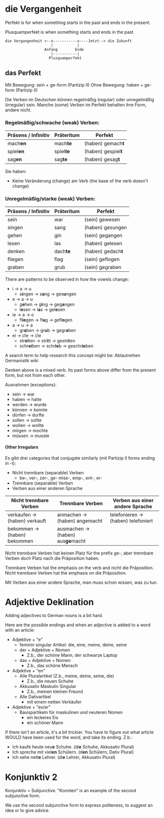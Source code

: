 # die Vergangenheit

Perfekt is for when something starts in the past and ends in the present.

Plusquamperfekt is when something starts and ends in the past.

```
die Vergangenheit <--x-----------x----Jetzt--> die Zukunft
                     |           |
                  Anfang        Ende
                     |-----------|
                    Plusquamperfekt
```

## das Perfekt

Mit Bewegung: sein + ge-form (Partizip II)
Ohne Bewegung: haben + ge-form (Partizip II)

Die Verben im Deutschen können regelmäßig (regular) oder unregelmäßig
(irregular) sein. Manche (some) Verben im Perfekt behalten ihre Form, andere
nicht.

### Regelmäßig/schwache (weak) Verben:

| Präs**en**s / Infinitiv | Prä**te**ritum | Perfek**t**          |
| ----------------------- | -------------- | -------------------- |
| mach**en**              | mach**te**     | (haben) gemach**t**  |
| spiel**en**             | spiel**te**    | (haben) gespiel**t** |
| sag**en**               | sag**te**      | (haben) gesag**t**   |

Sie haben:

- Keine Veränderung (change) am Verb (the base of the verb doesn't change)

### Unregelmäßig/starke (weak) Verben:

| Präs**en**s / Infinitiv | Prä**te**ritum | Perfek**t**         |
| ----------------------- | -------------- | ------------------- |
| sein                    | war            | (sein) gewesen      |
| singen                  | sang           | (haben) gesungen    |
| gehen                   | gin            | (sein) gegangen     |
| lesen                   | las            | (haben) gelesen     |
| denken                  | dach**te**     | (haben) gedach**t** |
| fliegen                 | flag           | (sein) geflogen     |
| graben                  | grub           | (sein) gegraben     |

There are patterns to be observed in how the vowels change:

- i -> a -> u
  - s**i**ngen -> s**a**ng -> ges**u**ngen
- e -> a -> u
  - g**e**hen -> g**i**ng -> geg**a**ngen
  - l**e**sen -> l**a**s -> gel**e**sen
- ie -> a -> o
  - fl**ie**gen -> fl**a**g -> gefl**o**gen
- a -> u -> a
  - gr**a**ben -> gr**u**b -> gegr**a**ben
- ei -> i/ie -> i/ie
  - str**ei**ten -> str**i**tt -> gestr**i**ten
  - schr**ei**ben -> schr**ie**b -> geschr**ie**ben

A search term to help research this concept might be: Ablautreihen Germanistik wiki

Denken above is a mixed verb. Its past forms above differ from the present form,
but not from each other.

Ausnahmen (exceptions):

- sein -> war
- haben -> hatte
- werden -> wurde
- können -> konnte
- dürfen -> durfte
- sollen -> sollte
- wollen -> wollte
- mögen -> mochte
- müssen -> musste

#### Other Irregulars

Es gibt drei categories that conjugate similarly (mit Partizip II forms ending in -t):

- Nicht trennbare (separable) Verben
  - be-, ver-, zer-, ge- miss-, emp-, ent-, er-
- Trennbare (separable) Verben
- Verben aus einer anderen Sprache

| Nicht trennbare Verben        | Trennbare Verben                    | Verben aus einer andere Sprache     |
| ----------------------------- | ----------------------------------- | ----------------------------------- |
| verkaufen -> (haben) verkauft | anmachen -> (haben) angemacht       | telefonieren -> (haben) telefoniert |
| bekommen -> (haben) bekommen  | ausmachen -> (haben) aus**ge**macht |                                     |

Nicht trennbare Verben hat keinen Platz für the prefix ge-, aber trennbare
Verben doch Platz nach die Präposition haben.

Trennbare Verben hat the emphasis on the verb and nicht die Präposition. Nicht
trennbare Verben hat the emphasis on die Präposition.

Mit Verben aus einer andere Sprache, man muss schon wissen, was zu tun.

# Adjektive Deklination

Adding adjectives to German nouns is a bit hard.

Here are the possible endings and when an adjective is added to a word with an
article:

- Adjektive + "e"
  - feminin singular Artikel: die, eine, meine, deine, seine
  - der + Adjektive + Nomen
    - Z.b., der schöne Mann, der schwarze Laptop
  - das + Adjektive + Nomen
    - Z.b., das schöne Mensch
- Adjektive + "en"
  - Alle Pluralartikel (Z.b., meine, deine, seine, die)
    - Z.b., die neuen Schuhe
  - Akkusativ Maskulin Singular
    - Z.b., meinen kleinen Freund
  - Alle Dativartikel
    - mit einem netten Verkäufer
- Adjektive + "es/er"
  - Basispartikeln für maskulinen und neuteren Nomen
    - ein leckeres Eis
    - ein schöner Mann

If there isn't an article, it's a bit trickier. You have to figure out what
article WOULD have been used for the word, and take its ending. Z.b.:

* Ich kaufe heute neu**e** Schuhe. (di**e** Schuhe, Akkusativ Plural)
* Ich spreche mit viel**en** Schülern. (d**en** Schülern, Dativ Plural)
* Ich sehe nett**e** Lehrer. (di**e** Lehrer, Akkusativ Plural)

# Konjunktiv 2

Konjunktiv = Subjunctive. "Konnten" is an example of the second subjunctive form.

We use the second subjunctive form to express politeness, to suggest an idea
or to give advice.
